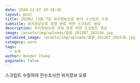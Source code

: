 ```yaml
---
date: 2020-12-07 20:18:45
layout: post
title: 2020년 12월 7일 위치정보오류 분석 스크립트 수정
subtitle: 위치정보오류 유형 분류 위한 스크립트 생성
description: 위치정보오류 유형 분류 위한 스크립트 생성
image: /assets/img/uploads/없음_201207_201536.jpg
optimized_image: /assets/img/uploads/없음_201207_201536.jpg
category: work
tags:
  - 논문
author: Wonder Chang
paginate: false
---
```

스크립트 수정하여 전수조사전 위치정보 오류
